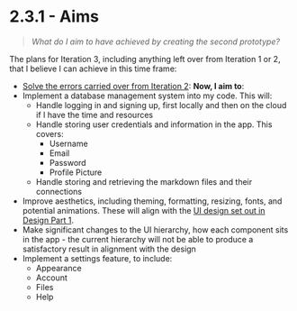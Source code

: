 # 2.3.1 - Aims

> _What do I aim to have achieved by creating the second prototype?_

The plans for Iteration 3, including anything left over from Iteration 1 or 2, that I believe I can achieve in this time frame:

- [Solve the errors carried over from Iteration 2](../2.2-Iteration2/2.2.3-annotation_of_code####the-result.md):
  **Now, I aim to**:
- Implement a database management system into my code. This will:
  - Handle logging in and signing up, first locally and then on the cloud if I have the time and resources
  - Handle storing user credentials and information in the app. This covers:
    - Username
    - Email
    - Password
    - Profile Picture
  - Handle storing and retrieving the markdown files and their connections
- Improve aesthetics, including theming, formatting, resizing, fonts, and potential animations. These will align with the [UI design set out in Design Part 1](../../3%20-%20Design/3.1%20-%20Design%20Part%20I/3.1.3-interface_designs.md).
- Make significant changes to the UI hierarchy, how each component sits in the app - the current hierarchy will not be able to produce a satisfactory result in alignment with the design
- Implement a settings feature, to include:
  - Appearance
  - Account
  - Files
  - Help
